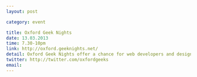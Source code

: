 ```yaml
---
layout: post

category: event

title: Oxford Geek Nights
date: 13.03.2013
time: 7.30-10pm
link: http://oxford.geeknights.net/
detail: Oxford Geek Nights offer a chance for web developers and designers in the local area to get together, share their skills and talk about new ideas, techniques and technologies.
twitter: http://twitter.com/oxfordgeeks
email: 
---
```

